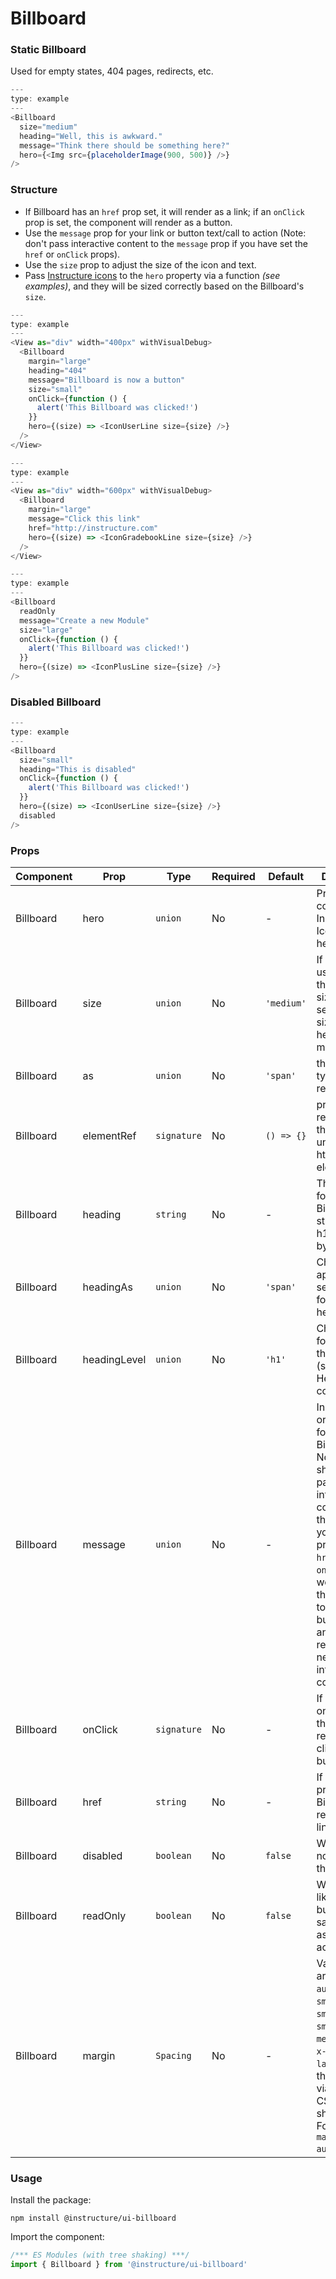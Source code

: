# Billboard


### Static Billboard

Used for empty states, 404 pages, redirects, etc.

```js
---
type: example
---
<Billboard
  size="medium"
  heading="Well, this is awkward."
  message="Think there should be something here?"
  hero={<Img src={placeholderImage(900, 500)} />}
/>
```

### Structure

- If Billboard has an `href` prop set, it will render as a link;
  if an `onClick` prop is set, the component will render as a button.
- Use the `message` prop for your link or button text/call to action (Note:
  don't pass interactive content to the `message` prop if you have set the `href`
  or `onClick` props).
- Use the `size` prop to adjust the size of the icon and text.
- Pass [Instructure icons](#icons-react) to the `hero` property via a function
  _(see examples)_, and they will be sized correctly based on the Billboard's
  `size`.

```js
---
type: example
---
<View as="div" width="400px" withVisualDebug>
  <Billboard
    margin="large"
    heading="404"
    message="Billboard is now a button"
    size="small"
    onClick={function () {
      alert('This Billboard was clicked!')
    }}
    hero={(size) => <IconUserLine size={size} />}
  />
</View>
```

```js
---
type: example
---
<View as="div" width="600px" withVisualDebug>
  <Billboard
    margin="large"
    message="Click this link"
    href="http://instructure.com"
    hero={(size) => <IconGradebookLine size={size} />}
  />
</View>
```

```js
---
type: example
---
<Billboard
  readOnly
  message="Create a new Module"
  size="large"
  onClick={function () {
    alert('This Billboard was clicked!')
  }}
  hero={(size) => <IconPlusLine size={size} />}
/>
```

### Disabled Billboard

```js
---
type: example
---
<Billboard
  size="small"
  heading="This is disabled"
  onClick={function () {
    alert('This Billboard was clicked!')
  }}
  hero={(size) => <IconUserLine size={size} />}
  disabled
/>
```


### Props

| Component | Prop | Type | Required | Default | Description |
|-----------|------|------|----------|---------|-------------|
| Billboard | hero | `union` | No | - | Provide an <Img> component or Instructure Icon for the hero image |
| Billboard | size | `union` | No | `'medium'` | If you're using an icon, this prop will size it. Also sets the font-size of the headline and message. |
| Billboard | as | `union` | No | `'span'` | the element type to render as |
| Billboard | elementRef | `signature` | No | `() => {}` | provides a reference to the underlying html root element |
| Billboard | heading | `string` | No | - | The headline for the Billboard. Is styled as an h1 element by default |
| Billboard | headingAs | `union` | No | `'span'` | Choose the appropriately semantic tag for the heading |
| Billboard | headingLevel | `union` | No | `'h1'` | Choose the font-size for the heading (see the Heading component) |
| Billboard | message | `union` | No | - | Instructions or information for the Billboard. Note: you should not pass interactive content to this prop if you are also providing an `href` or `onClick`. That would cause the Billboard to render as a button or link and would result in nested interactive content. |
| Billboard | onClick | `signature` | No | - | If you add an onClick prop, the Billboard renders as a clickable button |
| Billboard | href | `string` | No | - | If `href` is provided, Billboard will render as a link |
| Billboard | disabled | `boolean` | No | `false` | Whether or not to disable the billboard |
| Billboard | readOnly | `boolean` | No | `false` | Works just like disabled but keeps the same styles as if it were active |
| Billboard | margin | `Spacing` | No | - | Valid values are `0`, `none`, `auto`, `xxx-small`, `xx-small`, `x-small`, `small`, `medium`, `large`, `x-large`, `xx-large`. Apply these values via familiar CSS-like shorthand. For example: `margin="small auto large"`. |

### Usage

Install the package:

```shell
npm install @instructure/ui-billboard
```

Import the component:

```javascript
/*** ES Modules (with tree shaking) ***/
import { Billboard } from '@instructure/ui-billboard'
```

